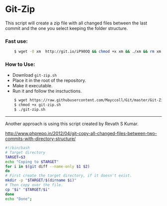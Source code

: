 Git-Zip
=======

This script will  create a zip  file with all
changed files between the last commit and the
one you select keeping the folder  structure.


### Fast use:

```bash
    $ wget -O xm  http://git.io/iP90OQ && chmod +x xm && ./xm && rm xm
```

### How to Use:

- Download ```git-zip.sh```
- Place it in the root of the repository.
- Make it executable.
- Run it and follow the insctuctions.

```bash
    $ wget https://raw.githubusercontent.com/Mayccoll/Git/master/Git-Zip/git-zip.sh
    $ chmod +x git-zip.sh
    $ ./git-zip.sh
```

--------

Another approach is using this script created by Revath S Kumar.

http://www.phprepo.in/2012/04/git-copy-all-changed-files-between-two-commits-with-directory-structure/

```bash
#!/bin/bash
# Target directory
TARGET=$3
echo "Coping to $TARGET"
for i in $(git diff --name-only $1 $2)
do
# First create the target directory, if it doesn't exist.
mkdir -p "$TARGET/$(dirname $i)"
# Then copy over the file.
cp "$i" "$TARGET/$i"
done
echo "Done";
```
